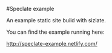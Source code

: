 #Speclate example

An example static site build with sizlate.

You can find the example running here:

http://speclate-example.netlify.com/
